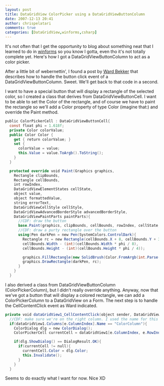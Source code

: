 ```yaml
---
layout: post
title: DataGridView ColorPicker using a DataGridViewButtonColumn
date: 2007-12-13 20:41
author: chrispelatari
comments: true
categories: [DataGridView,winforms,csharp]
---
```

It's not often that I get the opportunity to blog about something neat that I learned to do in [winforms](http://windowsclient.net/) so you know I gotta, even tho it's not totally complete yet. Here's how I got a DataGridViewButtonColumn to act as a color picker.

After a little bit of webernettin', I found a post by [Ward Bekker](http://dotnetjunkies.com/WebLog/wardb/archive/2006/10/12/150262.aspx) that describes how to handle the button click event of a DataGridViewButtonColumn. Sweet. We'll get back to that code in a second.

I want to have a special button that will display a rectangle of the selected color, so I created a class that derives from DataGridViewButtonCell. I want to be able to set the Color of the rectangle, and of course we have to paint the rectangle so we'll add a Color property of type Color (imagine that:) and override the Paint method.

```csharp
public ColorPickerCell : DataGridViewButtonCell{
  const float phi = 1.618f;
  private Color colorValue;
  public Color Color {
    get { return colorValue; }
    set {  
      colorValue = value; 
      this.Value = value.ToArgb().ToString();
    }
  }

  protected override void Paint(Graphics graphics, 
    Rectangle clipBounds,
    Rectangle cellBounds, 
    int rowIndex, 
    DataGridViewElementStates cellState,
    object value, 
    object formattedValue, 
    string errorText, 
    DataGridViewCellStyle cellStyle, 
    DataGridViewAdvancedBorderStyle advancedBorderStyle, 
    DataGridViewPaintParts paintParts){
      //CDF: draw the button
      base.Paint(graphics, clipBounds, cellBounds, rowIndex, cellState, value,     formattedValue, errorText, cellStyle, advancedBorderStyle, paintParts);
      //CDF: draw a purty rectangle over the button
      using(Pen darkPen = new Pen(SystemColors.ControlDark){
        Rectangle rc = new Rectangle(cellBounds.X + 8, cellBounds.Y + 3, 
        cellBounds.Width - (int)(cellBounds.Width * phi / 8), 
        cellBounds.Height - (int)(cellBounds.Height * phi / 4));

        graphics.FillRectangle(new SolidBrush(Color.FromArgb(int.Parse(formattedValue.ToString()))), rc);
        graphics.DrawRectangle(darkPen, rc);
      }
    }
  }
```

I also derived a class from DataGridViewButtonColumn (ColorPickerColumn), but I didn't really override anything. Anyway, now that we've got a button that will display a colored rectangle, we can add a ColorPickerColumn to a DataGridView on a Form. The next step is to handle the CellContentClick event as Ward indicated.

```csharp
private void dataGridView1_CellContentClick(object sender, DataGridViewCellEventArgs e) {
  //CDF: make sure we're on the right column. I used the name for this test.
  if(dataGridView1.Columns[e.ColumnIndex].Name == "ColorColumn"){
    ColorDialog dlg = new ColorDialog();
    ColorPickerCell currentCell = dataGridView1[e.ColumnIndex, e.RowIndex] as ColorPickerCell;

    if(dlg.ShowDialog() == DialogResult.OK){
      if(currentCell != null){
        currentCell.Color = dlg.Color;
        this.Invalidate();
      }
    }
  }
```

Seems to do exactly what I want for now. Nice XD
